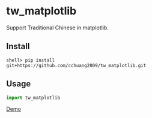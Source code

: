 # tw_matplotlib

Support Traditional Chinese in matplotlib.

Install
---
```
shell> pip install git+https://github.com/cchuang2009/tw_matplotlib.git
```

Usage
---
```python
import tw_matplotlib
```
[Demo](https://github.com/cchuang2009/2022-1/blob/main/Python_IM/Week_8_Price_Prediction_Laptop-EDA.ipynb)

